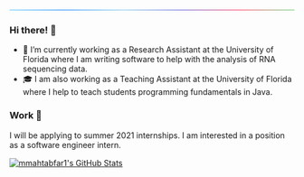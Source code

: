 ![line](https://github.com/mmahtabfar1/mmahtabfar1/blob/main/line.gif)
### Hi there! 👋

<!--
**mmahtabfar1/mmahtabfar1** is a ✨ _special_ ✨ repository because its `README.md` (this file) appears on your GitHub profile.

Here are some ideas to get you started:

- 🔭 I’m currently working on ...
- 🌱 I’m currently learning ...
- 👯 I’m looking to collaborate on ...
- 🤔 I’m looking for help with ...
- 💬 Ask me about ...
- 📫 How to reach me: ...
- 😄 Pronouns: ...
- ⚡ Fun fact: ...
-->
- 🔭 I’m currently working as a Research Assistant at the University of Florida where I am writing software to help with the analysis of RNA sequencing data.
- 🎓 I am also working as a Teaching Assistant at the University of Florida where I help to teach students programming fundamentals in Java.

### Work 🔋
I will be applying to summer 2021 internships. I am interested in a position as a software engineer intern.


<a href="https://github.com/anuraghazra/github-readme-stats">
  <img align="center" src="https://github-readme-stats.vercel.app/api?username=mmahtabfar1&theme=cobalt&count_private=true&show_icons=true" alt="mmahtabfar1's GitHub Stats" />
</a>
